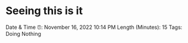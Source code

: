 # Seeing this is it

Date & Time ⏰: November 16, 2022 10:14 PM
Length (Minutes): 15
Tags: Doing Nothing